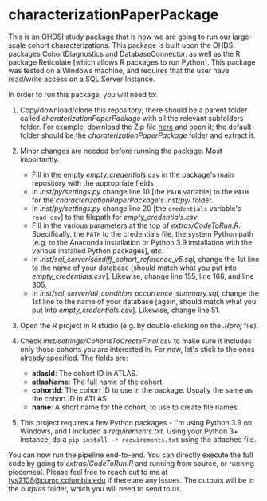 characterizationPaperPackage
===============

This is an OHDSI study package that is how we are going to run our large-scale cohort characterizations. This package is built upon the OHDSI packages CohortDiagnostics and DatabaseConnector, as well as the R package Reticulate [which allows R packages to run Python]. This package was tested on a Windows machine, and requires that the user have read/write access on a SQL Server Instance.

In order to run this package, you will need to:

1. Copy/download/clone this repository; there should be a parent folder called *charaterizationPaperPackage* with all the relevant subfolders folder. For example, download the Zip file [here](https://github.com/toekneesunshine/characterizationPaperPackage) and open it; the default folder should be the *charaterizationPaperPackage* folder and extract it.

2. Minor changes are needed before running the package. Most importantly:
    - Fill in the empty *empty_credentials.csv* in the package's main repository with the appropriate fields
    - In *inst/py/settings.py* change line 10 [the `PATH` variable] to the `PATH` for the *characterizationPaperPackage's* *inst/py/* folder.
    - In *inst/py/settings.py* change line 20 [the `credentials` variable's `read_csv`] to the filepath for *empty_credentials.csv*
    - Fill in the various parameters at the top of *extras/CodeToRun.R*.  Specifically, the `PATH` to the credentials file, the system Python path [e.g. to the Anaconda installation or Python 3.9 installation with the various installed Python packages], etc.
    - In *inst/sql_server/sexdiff_cohort_reference_v5.sql*, change the 1st line to the name of your database [should match what you put into *empty_credentials.csv*]. Likewise, change line 155, line 166, and line 305.
    - In *inst/sql_server/all_condition_occurrence_summary.sql*, change the 1st line to the name of your database [again, should match what you put into *empty_credentials.csv*]. Likewise, change line 51.

3. Open the R project in R studio (e.g. by double-clicking on the *.Rproj* file).

4. Check *inst/settings/CohortsToCreateFinal.csv* to make sure it includes only those cohorts you are interested in. For now, let's stick to the ones already specified. The fields are:

    - **atlasId**: The cohort ID in ATLAS.
    - **atlasName**: The full name of the cohort.
    - **cohortId**: The cohort ID to use in the package. Usually the same as the cohort ID in ATLAS.
    - **name**: A short name for the cohort, to use to create file names.

5. This project requires a few Python packages - I'm using Python 3.9 on Windows, and I included a *requirements.txt*. Using your Python 3+ instance, do a `pip install -r requirements.txt` using the attached file.

You can now run the pipeline end-to-end. You can directly execute the full code by going to *extras/CodeToRun.R* and running from source, or running piecemeal. Please feel free to reach out to me at [tys2108@cumc.columbia.edu](mailto:tys2108@cumc.columbia.edu) if there are any issues. The outputs will be in the *outputs* folder, which you will need to send to us.

